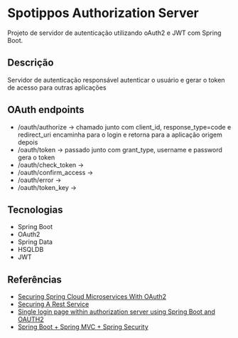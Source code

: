 # Spotippos Authorization Server

Projeto de servidor de autenticação utilizando oAuth2 e JWT com Spring Boot.

## Descrição

Servidor de autenticação responsável autenticar o usuário e gerar o token de acesso para outras aplicações

## OAuth endpoints

* /oauth/authorize -> chamado junto com client_id, response_type=code e redirect_uri encaminha para o login e retorna para a aplicação origem depois
* /oauth/token -> passado junto com grant_type, username e password gera o token
* /oauth/check_token -> 
* /oauth/confirm_access ->
* /oauth/error ->
* /oauth/token_key ->

## Tecnologias

* Spring Boot
* OAuth2
* Spring Data
* HSQLDB
* JWT

## Referências

* [Securing Spring Cloud Microservices With OAuth2](http://stytex.de/blog/2016/02/01/spring-cloud-security-with-oauth2/)
* [Securing A Rest Service](https://spring.io/guides/tutorials/bookmarks/#_securing_a_rest_service)
* [Single login page within authorization server using Spring Boot and OAUTH2](https://stackoverflow.com/questions/43613052/single-login-page-within-authorization-server-using-spring-boot-and-oauth2)
* [Spring Boot + Spring MVC + Spring Security](https://medium.com/@gustavo.ponce.ch/spring-boot-spring-mvc-spring-security-mysql-a5d8545d837d)